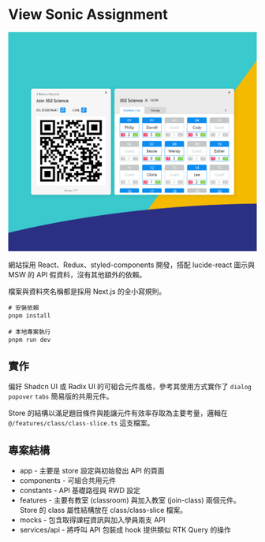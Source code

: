 # View Sonic Assignment

![UI 預覽](./src/assets/preview.png)

網站採用 React、Redux、styled-components 開發，搭配 lucide-react 圖示與 MSW 的 API 假資料，沒有其他額外的依賴。

檔案與資料夾名稱都是採用 Next.js 的全小寫規則。

```
# 安裝依賴
pnpm install

# 本地專案執行
pnpm run dev
```

## 實作

偏好 Shadcn UI 或 Radix UI 的可組合元件風格，參考其使用方式實作了 `dialog` `popover` `tabs` 簡易版的共用元件。

Store 的結構以滿足題目條件與能讓元件有效率存取為主要考量，邏輯在 `@/features/class/class-slice.ts` 這支檔案。

## 專案結構

- app - 主要是 store 設定與初始發出 API 的頁面
- components - 可組合共用元件
- constants - API 基礎路徑與 RWD 設定
- features - 主要有教室 (classroom) 與加入教室 (join-class) 兩個元件。Store 的 class 屬性結構放在 class/class-slice 檔案。
- mocks - 包含取得課程資訊與加入學員兩支 API
- services/api - 將呼叫 API 包裝成 hook 提供類似 RTK Query 的操作
